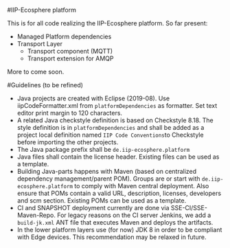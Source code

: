#IIP-Ecosphere platform

This is for all code realizing the IIP-Ecosphere platform. So far present:
* Managed Platform dependencies
* Transport Layer
    * Transport component (MQTT)
    * Transport extension for AMQP

More to come soon. 

#Guidelines (to be refined)
* Java projects are created with Eclipse (2019-08). Use iipCodeFormatter.xml
  from ``platformDependencies`` as formatter. Set text editor print margin to
  120 characters.
* A related Java checkstyle definition is based on Checkstyle 8.18. The style 
  definition is in ``platformDependencies`` and shall be added as a project 
  local definition named ``IIP Code Conventions``to Checkstyle before importing 
  the other projects.
* The Java package prefix shall be ``de.iip-ecosphere.platform``
* Java files shall contain the license header. Existing files can be used as a template.
* Building Java-parts happens with Maven (based on centralized dependency 
  management/parent POM). Groups are or start with ``de.iip-ecosphere.platform`` 
  to comply with Maven central deployment. Also ensure that POMs contain a valid URL, description, licenses, 
  developers and scm section. Existing POMs can be used as a template. 
* CI and SNAPSHOT deployment currently are done via SSE-CI/SSE-Maven-Repo. 
  For legacy reasons on the CI server Jenkins, we add a ``build-jk.xml`` ANT 
  file that executes Maven and deploys the artifacts.
* In the lower platform layers use (for now) JDK 8 in order to be compliant
  with Edge devices. This recommendation may be relaxed in future.

